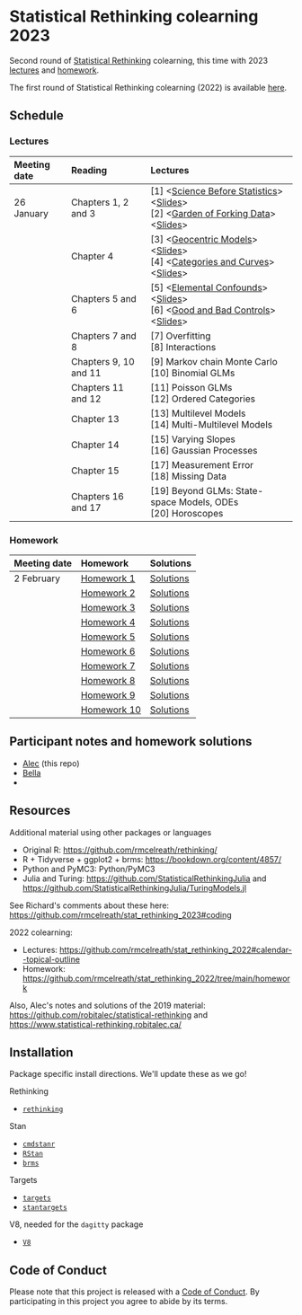 # Statistical Rethinking colearning 2023
 
Second round of [Statistical Rethinking](https://xcelab.net/rm/statistical-rethinking/) colearning, 
this time with 2023 [lectures](https://www.youtube.com/playlist?list=PLDcUM9US4XdPz-KxHM4XHt7uUVGWWVSus) and 
[homework](https://github.com/rmcelreath/stat_rethinking_2023/tree/main/homework).

The first round of Statistical Rethinking colearning (2022) is available [here](https://github.com/robitalec/statistical-rethinking-colearning-2022).




## Schedule

### Lectures

| Meeting date | Reading  | Lectures  |
| :----------- | :------- | :-------- |
| 26 January   | Chapters 1, 2 and 3 | [1] <[Science Before Statistics](https://www.youtube.com/watch?v=FdnMWdICdRs&list=PLDcUM9US4XdPz-KxHM4XHt7uUVGWWVSus&index=1)> <[Slides](https://speakerdeck.com/rmcelreath/statistical-rethinking-2023-lecture-01)> <br> [2] <[Garden of Forking Data](https://www.youtube.com/watch?v=R1vcdhPBlXA&list=PLDcUM9US4XdPz-KxHM4XHt7uUVGWWVSus&index=2)> <[Slides](https://speakerdeck.com/rmcelreath/statistical-rethinking-2023-lecture-02)>
| | Chapter 4 | [3] <[Geocentric Models](https://www.youtube.com/watch?v=tNOu-SEacNU&list=PLDcUM9US4XdPz-KxHM4XHt7uUVGWWVSus&index=3)> <[Slides](https://speakerdeck.com/rmcelreath/statistical-rethinking-2023-lecture-03)> <br> [4] <[Categories and Curves](https://www.youtube.com/watch?v=F0N4b7K_iYQ&list=PLDcUM9US4XdPz-KxHM4XHt7uUVGWWVSus&index=4)> <[Slides](https://speakerdeck.com/rmcelreath/statistical-rethinking-2023-lecture-04)>
| | Chapters 5 and 6 |  [5] <[Elemental Confounds](https://www.youtube.com/watch?v=mBEA7PKDmiY&list=PLDcUM9US4XdPz-KxHM4XHt7uUVGWWVSus&index=5)> <[Slides](https://speakerdeck.com/rmcelreath/statistical-rethinking-2023-lecture-05)> <br> [6] <[Good and Bad Controls](https://www.youtube.com/watch?v=uanZZLlzKHw&list=PLDcUM9US4XdPz-KxHM4XHt7uUVGWWVSus&index=6)> <[Slides](https://speakerdeck.com/rmcelreath/statistical-rethinking-2023-lecture-06)>
| | Chapters 7 and 8 | [7] Overfitting <br> [8] Interactions
| | Chapters 9, 10 and 11 | [9] Markov chain Monte Carlo <br> [10] Binomial GLMs
| | Chapters 11 and 12 | [11] Poisson GLMs <br> [12] Ordered Categories
| | Chapter 13 | [13] Multilevel Models <br> [14] Multi-Multilevel Models
| | Chapter 14 | [15] Varying Slopes <br> [16] Gaussian Processes
| | Chapter 15 | [17] Measurement Error <br> [18] Missing Data
| | Chapters 16 and 17 | [19] Beyond GLMs: State-space Models, ODEs <br> [20] Horoscopes



### Homework

| Meeting date | Homework    | Solutions | 
| :----------- | :---------- | :-------- |
| 2 February   | [Homework 1](https://github.com/rmcelreath/stat_rethinking_2023/blob/main/homework/week01.pdf) | [Solutions](https://github.com/rmcelreath/stat_rethinking_2023/blob/main/homework/week01-solutions.pdf) | 
|              | [Homework 2](https://github.com/rmcelreath/stat_rethinking_2023/blob/main/homework/week02.pdf) | [Solutions](https://github.com/rmcelreath/stat_rethinking_2023/blob/main/homework/week02-solutions.pdf) | 
|              | [Homework 3](https://github.com/rmcelreath/stat_rethinking_2023/blob/main/homework/week03.pdf) | [Solutions](https://github.com/rmcelreath/stat_rethinking_2023/blob/main/homework/week03-solutions.pdf) | 
|              | [Homework 4](https://github.com/rmcelreath/stat_rethinking_2023/blob/main/homework/week04.pdf) | [Solutions](https://github.com/rmcelreath/stat_rethinking_2023/blob/main/homework/week04-solutions.pdf) | 
|              | [Homework 5](https://github.com/rmcelreath/stat_rethinking_2023/blob/main/homework/week05.pdf) | [Solutions](https://github.com/rmcelreath/stat_rethinking_2023/blob/main/homework/week05-solutions.pdf) | 
|              | [Homework 6](https://github.com/rmcelreath/stat_rethinking_2023/blob/main/homework/week06.pdf) | [Solutions](https://github.com/rmcelreath/stat_rethinking_2023/blob/main/homework/week06-solutions.pdf) | 
|              | [Homework 7](https://github.com/rmcelreath/stat_rethinking_2023/blob/main/homework/week07.pdf) | [Solutions](https://github.com/rmcelreath/stat_rethinking_2023/blob/main/homework/week07-solutions.pdf) | 
|              | [Homework 8](https://github.com/rmcelreath/stat_rethinking_2023/blob/main/homework/week08.pdf) | [Solutions](https://github.com/rmcelreath/stat_rethinking_2023/blob/main/homework/week08-solutions.pdf) | 
|              | [Homework 9](https://github.com/rmcelreath/stat_rethinking_2023/blob/main/homework/week09.pdf) | [Solutions](https://github.com/rmcelreath/stat_rethinking_2023/blob/main/homework/week09-solutions.pdf) | 
|              | [Homework 10](https://github.com/rmcelreath/stat_rethinking_2023/blob/main/homework/week10.pdf) | [Solutions](https://github.com/rmcelreath/stat_rethinking_2023/blob/main/homework/week10-solutions.pdf) | 



## Participant notes and homework solutions

- [Alec](https://github.com/robitalec/statistical-rethinking-colearning-2023) (this repo)
- [Bella](https://github.com/icrichmond/statistical-rethinking-colearning)
- 



## Resources

Additional material using other packages or languages

* Original R: https://github.com/rmcelreath/rethinking/
* R + Tidyverse + ggplot2 + brms: https://bookdown.org/content/4857/
* Python and PyMC3: Python/PyMC3
* Julia and Turing: https://github.com/StatisticalRethinkingJulia and https://github.com/StatisticalRethinkingJulia/TuringModels.jl

See Richard's comments about these here: https://github.com/rmcelreath/stat_rethinking_2023#coding


2022 colearning:

* Lectures: https://github.com/rmcelreath/stat_rethinking_2022#calendar--topical-outline
* Homework: https://github.com/rmcelreath/stat_rethinking_2022/tree/main/homework

Also, Alec's notes and solutions of the 2019 material: https://github.com/robitalec/statistical-rethinking and https://www.statistical-rethinking.robitalec.ca/



## Installation

Package specific install directions. We'll update these as we go!

Rethinking

* [`rethinking`](https://github.com/rmcelreath/rethinking#installation)

Stan

* [`cmdstanr`](https://mc-stan.org/cmdstanr/articles/cmdstanr.html)
* [`RStan`](https://github.com/stan-dev/rstan/wiki/RStan-Getting-Started)
* [`brms`](r/brms/#how-do-i-install-brms)


Targets

* [`targets`](https://github.com/ropensci/targets/#installation)
* [`stantargets`](https://github.com/ropensci/stantargets/#installation)

V8, needed for the `dagitty` package

* [`V8`](https://github.com/jeroen/v8#installation)




## Code of Conduct

Please note that this project is released with a [Code of
Conduct](CODE_OF_CONDUCT.md). By participating in this project you agree to abide by its terms.
